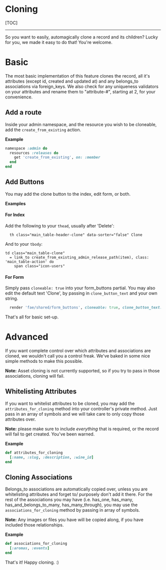 # Cloning

[TOC]

---

So you want to easily, automagically clone a record and its children? Lucky for you, we made it easy to do that! You're welcome.

# Basic

The most basic implementation of this feature clones the record, all it's attributes (except id, created and updated at) and any belongs_to associations via foreign_keys. We also check for any uniqueness validators on your attributes and rename them to "attribute-#", starting at 2, for your convenience.

## Add a route

Inside your admin namespace, and the resource you wish to be cloneable, add the `create_from_existing` action.

**Example**

```ruby
namespace :admin do
  resources :releases do
    get 'create_from_existing', on: :member
  end
end
```

## Add Buttons

You may add the clone button to the index, edit form, or both.

**Examples**

#### For Index

Add the following to your `thead`, usually after 'Delete':

```slim
  th class="main_table-header-clone" data-sorter="false" Clone
```

And to your `tbody`:

```slim
td class="main_table-clone"
  = link_to create_from_existing_admin_release_path(item), class: 'main_table-action' do
    span class="icon-users"
```

#### For Form

Simply pass `cloneable: true` into your form_buttons partial. You may also edit the default text 'Clone', by passing in `clone_button_text` and your own string.

```ruby
  render 'fae/shared/form_buttons', cloneable: true, clone_button_text: 'Duplicate Me!'
```

That's all for basic set-up.

# Advanced

If you want complete control over which attributes and associations are cloned, we wouldn't call you a control freak. We've baked in some nice simple methods to make this possible.

**Note:** Asset cloning is not currently supported, so if you try to pass in those associations, cloning will fail.

## Whitelisting Attributes

If you want to whitelist attributes to be cloned, you may add the `attributes_for_cloning` method into your controller's private method. Just pass in an array of symbols and we will take care to only copy those attributes over.

**Note:** please make sure to include _everything_ that is required, or the record will fail to get created. You've been warned.

**Example**

```ruby
def attributes_for_cloning
  [:name, :slug, :description, :wine_id]
end
```

## Cloning Associations

Belongs_to associations are automatically copied over, unless you are whitelisting attributes and forget to/ purposely don't add it there. For the rest of the associations you may have (i.e. has_one, has_many, has_and_belongs_to_many, has_many_through), you may use the `associations_for_cloning` method by passing in array of symbols.

**Note:** Any images or files you have will be copied along, if you have included those relationships.

**Example**

```ruby
def associations_for_cloning
  [:aromas, :events]
end
```

That's it! Happy cloning. :)
